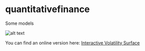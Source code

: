 # quantitativefinance
Some models



![alt text](https://github.com/kgeoffrey/quantitativefinance/blob/master/volatilitysurface.png "Logo Title Text 1")



You can find an online version here: [Interactive Volatility Surface](https://kgeoffrey.github.io/quantfinance/graph.html)
